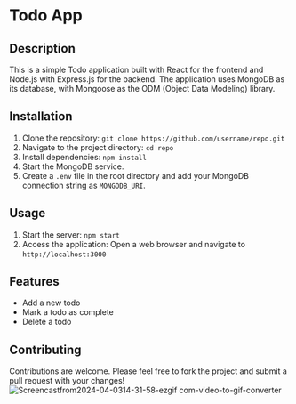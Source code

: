 # Todo App

## Description

This is a simple Todo application built with React for the frontend and Node.js with Express.js for the backend. The application uses MongoDB as its database, with Mongoose as the ODM (Object Data Modeling) library.

## Installation

1. Clone the repository: `git clone https://github.com/username/repo.git`
2. Navigate to the project directory: `cd repo`
3. Install dependencies: `npm install`
4. Start the MongoDB service.
5. Create a `.env` file in the root directory and add your MongoDB connection string as `MONGODB_URI`.

## Usage

1. Start the server: `npm start`
2. Access the application: Open a web browser and navigate to `http://localhost:3000`

## Features

- Add a new todo
- Mark a todo as complete
- Delete a todo

## Contributing

Contributions are welcome. Please feel free to fork the project and submit a pull request with your changes!
![Screencastfrom2024-04-0314-31-58-ezgif com-video-to-gif-converter](https://github.com/niteshsengar03/toDo_fullStack/assets/130205404/8c91862b-56ce-4056-9a5a-12032f587535)
